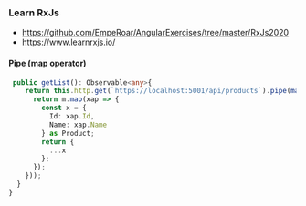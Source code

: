 ### Learn RxJs

- https://github.com/EmpeRoar/AngularExercises/tree/master/RxJs2020
- https://www.learnrxjs.io/


#### Pipe (map operator)
```typescript
 public getList(): Observable<any>{
    return this.http.get(`https://localhost:5001/api/products`).pipe(map((m: any[]) => {
      return m.map(xap => {
        const x = {
          Id: xap.Id,
          Name: xap.Name
        } as Product;
        return {
          ...x
        };
      });
    }));
  }
}
```
